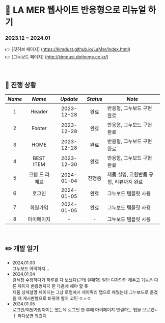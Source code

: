 :dizzy: LA MER 웹사이트 반응형으로 리뉴얼 하기    
=============

### 2023.12 ~ 2024.01     
:point_right: [깃허브 페이지] (https://kimdust.github.io/LaMer/index.html)  
:point_right: [그누보드 페이지] (http://kimdust.dothome.co.kr/)

<br/>

## :date: 진행 상황

|    _**Name**_ |     _**Name**_     	| _**Update**_| _**Status**_| _**Note**_                                                               	|
|:-------------:|:---------------:   	|:----------:	|:----------:	|-------------------------------------------------------------------------- |
|      1        |      Header       	| 2023-12-28 	|    완료    	| 반응형, 그누보드 구현 완료                                                     	|
|      2        |      Footer       	| 2023-12-28 	|    완료    	| 반응형, 그누보드 구현 완료                                                     	|
|      3        |       HOME      	  | 2023-12-28 	|    완료    	| 반응형, 그누보드 구현 완료                                                     	|
|      4        |    BEST ITEM    	  | 2023-12-30 	|    완료    	| 반응형, 그누보드 구현 완료                                                     	|
|      5        | 크렘 드 라 메르 	      | 2024-01-04 	|   진행중     	| 제품 설명, 교환반품 규정, 리뷰까지 완료                                            |
|      6        |      로그인       	  | 2024-01-05	|    완료     	| 그누보드 탬플릿 사용                                                         	|
|      7        |     회원가입        	| 2024-01-05  |    완료     	| 그누보드 탬플릿 사용                                                         	|
|      8        |     마이페이지        	|      -      |    -       	| 그누보드 탬플릿 사용                                                         	|

<br/>

## :pencil2: 개발 일기
- 2024.01.03    
  그누보드 어떡하지...
- 2024.01.04    
  검색창 수정하다가 하루를 다 보냈다(근데 실패함) 일단 디자인만 해두고 기능은 다른 페이지 반응형까지 한 다음에 해야 할 듯   
  제품 상세설명 페이지는 그냥 로컬에서 제이쿼리 탭으로 해뒀는데 그누보드로 옮겼을 때 게시판형으로 바꿔야 할지 고민 ㅇㅅㅇ    
- 2024.01.05    
  로그인/회원가입까지는 했는데 로그인 한 후에 마이페이지 연결하는 법을 모르겠ㄷㅏ 하다보면 되겄지
  
